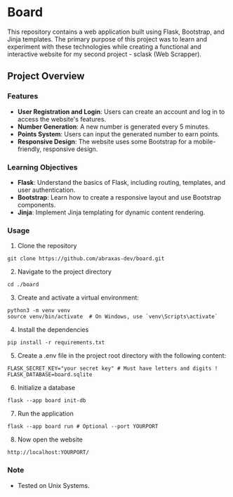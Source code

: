 # Board
This repository contains a web application built using Flask, Bootstrap, and Jinja templates. The primary purpose of this project was to learn and experiment with these technologies while creating a functional and interactive website for my second project - sclask (Web Scrapper).

## Project Overview

### Features
- **User Registration and Login**: Users can create an account and log in to access the website's features.
- **Number Generation**: A new number is generated every 5 minutes.
- **Points System**: Users can input the generated number to earn points.
- **Responsive Design**: The website uses some Bootstrap for a mobile-friendly, responsive design.

### Learning Objectives
- **Flask**: Understand the basics of Flask, including routing, templates, and user authentication.
- **Bootstrap**: Learn how to create a responsive layout and use Bootstrap components.
- **Jinja**: Implement Jinja templating for dynamic content rendering.

### Usage
1. Clone the repository
```
git clone https://github.com/abraxas-dev/board.git
```
2. Navigate to the project directory
```
cd ./board
```
3. Create and activate a virtual environment:
```
python3 -m venv venv
source venv/bin/activate  # On Windows, use `venv\Scripts\activate`
```
4. Install the dependencies
```
pip install -r requirements.txt
```
5. Create a .env file in the project root directory with the following content:
```
FLASK_SECRET_KEY="your secret key" # Must have letters and digits !
FLASK_DATABASE=board.sqlite
```
6. Initialize a database
```
flask --app board init-db
```
7. Run the application
```
flask --app board run # Optional --port YOURPORT
```
8. Now open the website
```
http://localhost:YOURPORT/
```

### Note
- Tested on Unix Systems.

